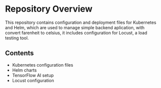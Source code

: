<!DOCTYPE html>
<html lang="en">
<head>
    <meta charset="UTF-8">
    <meta name="viewport" content="width=device-width, initial-scale=1.0">
</head>
<body>
    <h1>Repository Overview</h1>
    <p>This repository contains configuration and deployment files for Kubernetes and Helm, which are used to manage simple backend aplication, with convert farenheit to celsius, it includes configuration for Locust, a load testing tool.</p>
    <h2>Contents</h2>
    <ul>
        <li>Kubernetes configuration files</li>
        <li>Helm charts</li>
        <li>TensorFlow AI setup</li>
        <li>Locust configuration</li>
    </ul>
</body>
</html>
